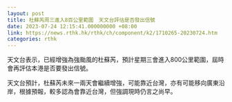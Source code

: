 ```yaml
---
layout: post
title: 杜蘇芮周三進入8百公里範圍　天文台評估是否發出信號
date: 2023-07-24 12:15:41.000000000 +08:00
link: https://news.rthk.hk/rthk/ch/component/k2/1710265-20230724.htm
categories: rthk
---
```


天文台表示，已經增強為強颱風的杜蘇芮，預計星期三會進入800公里範圍，屆時會再評估本港是否要發出信號。

天文台預計，杜蘇芮未來一兩天會繼續增強，可能靠近台灣，亦有可能移向廣東沿岸，根據預報，較多認為會靠近台灣，但強調現時仍言之尚早。
